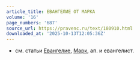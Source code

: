 ```yaml
---
article_title: ЕВАНГЕЛИЕ ОТ МАРКА
volume: '16'
page_numbers: '687'
source_url: https://pravenc.ru/text/180910.html
downloaded_at: '2025-10-13T12:05:36Z'
---
```


- см. статьи [Евангелие](https://pravenc.ru/text/Евангелие.html), [Марк](https://pravenc.ru/text/Марк.html), ап. и евангелист.
